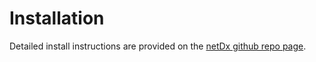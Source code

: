 # Installation

Detailed install instructions are provided on the [netDx github repo page](https://github.com/BaderLab/netDx/#install-netdx). 
